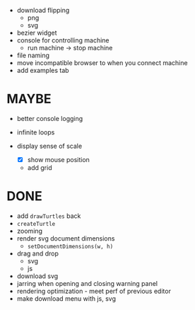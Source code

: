 
- download flipping
  - png
  - svg
- bezier widget
- console for controlling machine
  - run machine -> stop machine
- file naming
- move incompatible browser to when you connect machine
- add examples tab

# MAYBE
- better console logging
- infinite loops

- display sense of scale
  - [x] show mouse position
  - add grid

# DONE
- add `drawTurtles` back
- `createTurtle`
- zooming
- render svg document dimensions
  - `setDocumentDimensions(w, h)`
- drag and drop
  - svg
  - js
- download svg
- jarring when opening and closing warning panel
- rendering optimization - meet perf of previous editor
- make download menu with js, svg
